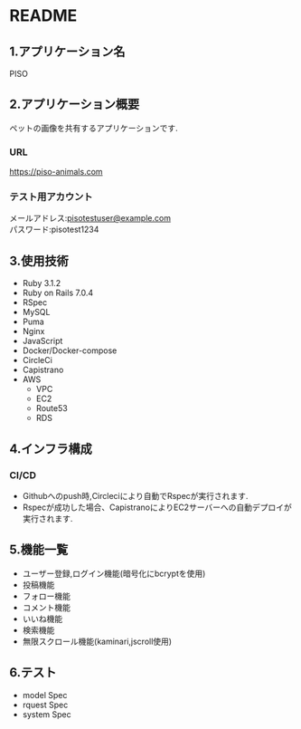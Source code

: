 # README

## 1.アプリケーション名
PISO

## 2.アプリケーション概要
ペットの画像を共有するアプリケーションです.
### URL  
https://piso-animals.com  
### テスト用アカウント  
メールアドレス:pisotestuser@example.com  
パスワード:pisotest1234

## 3.使用技術
* Ruby 3.1.2
* Ruby on Rails 7.0.4
* RSpec
* MySQL
* Puma
* Nginx
* JavaScript
* Docker/Docker-compose
* CircleCi
* Capistrano
* AWS  
    * VPC
    * EC2
    * Route53
    * RDS

## 4.インフラ構成  
### CI/CD  
* Githubへのpush時,Circleciにより自動でRspecが実行されます.    
* Rspecが成功した場合、CapistranoによりEC2サーバーへの自動デプロイが実行されます.

## 5.機能一覧
* ユーザー登録,ログイン機能(暗号化にbcryptを使用)
* 投稿機能
* フォロー機能
* コメント機能
* いいね機能
* 検索機能
* 無限スクロール機能(kaminari,jscroll使用)

## 6.テスト
* model Spec
* rquest Spec
* system Spec